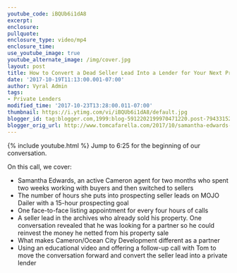 ```yaml
---
youtube_code: iBQUb6i1dA8
excerpt:
enclosure:
pullquote:
enclosure_type: video/mp4
enclosure_time:
use_youtube_image: true
youtube_alternate_image: /img/cover.jpg
layout: post
title: How to Convert a Dead Seller Lead Into a Lender for Your Next Project
date: '2017-10-19T11:13:00.001-07:00'
author: Vyral Admin
tags:
- Private Lenders
modified_time: '2017-10-23T13:28:00.011-07:00'
thumbnail: https://i.ytimg.com/vi/iBQUb6i1dA8/default.jpg
blogger_id: tag:blogger.com,1999:blog-5912202199970471220.post-7943315258968626512
blogger_orig_url: http://www.tomcafarella.com/2017/10/samantha-edwards-converting-seller-into.html
---
```

{% include youtube.html %}
 Jump to 6:25 for the beginning of our conversation.

On this call, we cover:

* Samantha Edwards, an active Cameron agent for two months who spent two weeks working with buyers and then switched to sellers
* The number of hours she puts into prospecting seller leads on MOJO Dailer with a 15-hour prospecting goal
* One face-to-face listing appointment for every four hours of calls
* A seller lead in the archives who already sold his property. One conversation revealed that he was looking for a partner so he could reinvest the money he netted from his property sale
* What makes Cameron/Ocean City Development different as a partner
* Using an educational video and offering a follow-up call with Tom to move the conversation forward and convert the seller lead into a private lender